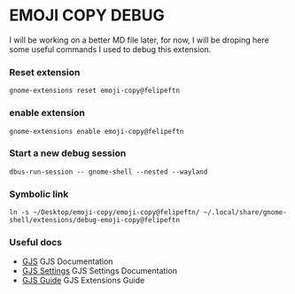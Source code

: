 # EMOJI COPY DEBUG

I will be working on a better MD file later, for now, I will be droping here
some useful commands I used to debug this extension.

### Reset extension

`gnome-extensions reset emoji-copy@felipeftn`

### enable extension

`gnome-extensions enable emoji-copy@felipeftn`

### Start a new debug session

`dbus-run-session -- gnome-shell --nested --wayland`

### Symbolic link

`ln -s ~/Desktop/emoji-copy/emoji-copy@felipeftn/ ~/.local/share/gnome-shell/extensions/debug-emoji-copy@felipeftn`

### Useful docs

- [GJS](https://gjs-docs.gnome.org/) GJS Documentation
- [GJS Settings](https://gjs-docs.gnome.org/gio20~2.0/gio.settings) GJS Settings Documentation
- [GJS Guide](https://gjs.guide/guides/) GJS Extensions Guide
